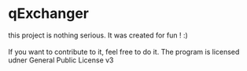 # qExchanger
this project is nothing serious. It was created for fun ! :)
<br>
<br>If you want to contribute to it, feel free to do it. The program is licensed udner General Public License v3
